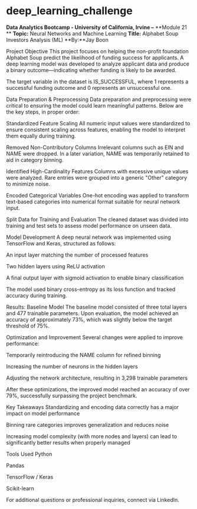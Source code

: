 # deep_learning_challenge

**Data Analytics Bootcamp - University of California, Irvine –** 
**Module 21 **
**Topic:** Neural Networks and Machine Learning
**Title:** Alphabet Soup Investors Analysis (ML)
**By:**Jay Boon


Project Objective
This project focuses on helping the non-profit foundation Alphabet Soup predict the likelihood of funding success for applicants. A deep learning model was developed to analyze applicant data and produce a binary outcome—indicating whether funding is likely to be awarded.

The target variable in the dataset is IS_SUCCESSFUL, where 1 represents a successful funding outcome and 0 represents an unsuccessful one.

Data Preparation & Preprocessing
Data preparation and preprocessing were critical to ensuring the model could learn meaningful patterns. Below are the key steps, in proper order:

Standardized Feature Scaling
All numeric input values were standardized to ensure consistent scaling across features, enabling the model to interpret them equally during training.

Removed Non-Contributory Columns
Irrelevant columns such as EIN and NAME were dropped. In a later variation, NAME was temporarily retained to aid in category binning.

Identified High-Cardinality Features
Columns with excessive unique values were analyzed. Rare entries were grouped into a generic "Other" category to minimize noise.

Encoded Categorical Variables
One-hot encoding was applied to transform text-based categories into numerical format suitable for neural network input.

Split Data for Training and Evaluation
The cleaned dataset was divided into training and test sets to assess model performance on unseen data.

Model Development
A deep neural network was implemented using TensorFlow and Keras, structured as follows:

An input layer matching the number of processed features

Two hidden layers using ReLU activation

A final output layer with sigmoid activation to enable binary classification

The model used binary cross-entropy as its loss function and tracked accuracy during training.

Results: Baseline Model
The baseline model consisted of three total layers and 477 trainable parameters. Upon evaluation, the model achieved an accuracy of approximately 73%, which was slightly below the target threshold of 75%.

Optimization and Improvement
Several changes were applied to improve performance:

Temporarily reintroducing the NAME column for refined binning

Increasing the number of neurons in the hidden layers

Adjusting the network architecture, resulting in 3,298 trainable parameters

After these optimizations, the improved model reached an accuracy of over 79%, successfully surpassing the project benchmark.

Key Takeaways
Standardizing and encoding data correctly has a major impact on model performance

Binning rare categories improves generalization and reduces noise

Increasing model complexity (with more nodes and layers) can lead to significantly better results when properly managed

Tools Used
Python

Pandas

TensorFlow / Keras

Scikit-learn

For additional questions or professional inquiries, connect via LinkedIn.
